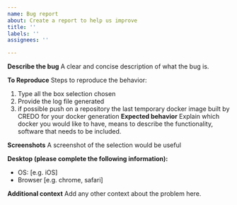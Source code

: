 ```yaml
---
name: Bug report
about: Create a report to help us improve
title: ''
labels: ''
assignees: ''

---
```


**Describe the bug**
A clear and concise description of what the bug is.

**To Reproduce**
Steps to reproduce the behavior:
1) Type all the box selection chosen
2) Provide the log file generated 
3) if possible push on a repository the last temporary docker image built by CREDO for your docker generation 
**Expected behavior**
Explain which docker you would like to have, means to describe the functionality, software that needs to be included.

**Screenshots**
A screenshot of the selection would be useful 

**Desktop (please complete the following information):**
 - OS: [e.g. iOS]
 - Browser [e.g. chrome, safari]



**Additional context**
Add any other context about the problem here.

